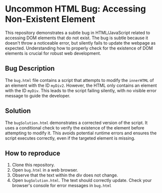 # Uncommon HTML Bug: Accessing Non-Existent Element

This repository demonstrates a subtle bug in HTML/JavaScript related to accessing DOM elements that do not exist. The bug is subtle because it doesn't throw a noticeable error, but silently fails to update the webpage as expected.  Understanding how to properly check for the existence of DOM elements is crucial for robust web development.

## Bug Description

The `bug.html` file contains a script that attempts to modify the `innerHTML` of an element with the ID `myDiv2`. However, the HTML only contains an element with the ID `myDiv`. This leads to the script failing silently, with no visible error message to guide the developer.

## Solution

The `bugSolution.html` demonstrates a corrected version of the script. It uses a conditional check to verify the existence of the element before attempting to modify it.  This avoids potential runtime errors and ensures the script executes correctly, even if the targeted element is missing.

## How to reproduce

1. Clone this repository.
2. Open `bug.html` in a web browser.
3. Observe that the text within the div does not change.
4. Open `bugSolution.html`. The text should correctly update.  Check your browser's console for error messages in `bug.html`
